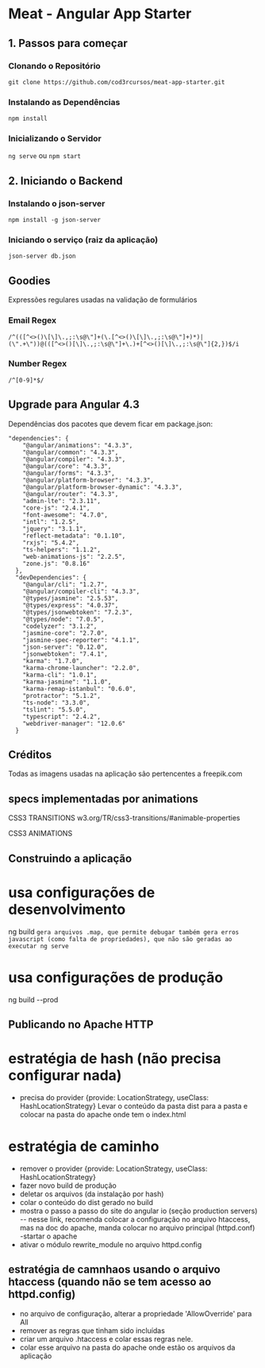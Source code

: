 # Meat - Angular App Starter

## 1. Passos para começar

### Clonando o Repositório

`git clone https://github.com/cod3rcursos/meat-app-starter.git`

### Instalando as Dependências

`npm install`

### Inicializando o Servidor

`ng serve` ou `npm start`

## 2. Iniciando o Backend

### Instalando o json-server

`npm install -g json-server`

### Iniciando o serviço (raiz da aplicação)

`json-server db.json`

## Goodies

Expressões regulares usadas na validação de formulários

### Email Regex

`/^(([^<>()\[\]\.,;:\s@\"]+(\.[^<>()\[\]\.,;:\s@\"]+)*)|(\".+\"))@(([^<>()[\]\.,;:\s@\"]+\.)+[^<>()[\]\.,;:\s@\"]{2,})$/i`

### Number Regex

`/^[0-9]*$/`

## Upgrade para Angular 4.3

Dependências dos pacotes que devem ficar em package.json:

```
"dependencies": {
    "@angular/animations": "4.3.3",
    "@angular/common": "4.3.3",
    "@angular/compiler": "4.3.3",
    "@angular/core": "4.3.3",
    "@angular/forms": "4.3.3",
    "@angular/platform-browser": "4.3.3",
    "@angular/platform-browser-dynamic": "4.3.3",
    "@angular/router": "4.3.3",
    "admin-lte": "2.3.11",
    "core-js": "2.4.1",
    "font-awesome": "4.7.0",
    "intl": "1.2.5",
    "jquery": "3.1.1",
    "reflect-metadata": "0.1.10",
    "rxjs": "5.4.2",
    "ts-helpers": "1.1.2",
    "web-animations-js": "2.2.5",
    "zone.js": "0.8.16"
  },
  "devDependencies": {
    "@angular/cli": "1.2.7",
    "@angular/compiler-cli": "4.3.3",
    "@types/jasmine": "2.5.53",
    "@types/express": "4.0.37",
    "@types/jsonwebtoken": "7.2.3",
    "@types/node": "7.0.5",
    "codelyzer": "3.1.2",
    "jasmine-core": "2.7.0",
    "jasmine-spec-reporter": "4.1.1",
    "json-server": "0.12.0",
    "jsonwebtoken": "7.4.1",
    "karma": "1.7.0",
    "karma-chrome-launcher": "2.2.0",
    "karma-cli": "1.0.1",
    "karma-jasmine": "1.1.0",
    "karma-remap-istanbul": "0.6.0",
    "protractor": "5.1.2",
    "ts-node": "3.3.0",
    "tslint": "5.5.0",
    "typescript": "2.4.2",
    "webdriver-manager": "12.0.6"
  }
```
## Créditos

Todas as imagens usadas na aplicação são pertencentes a freepik.com

## specs implementadas por animations
CSS3 TRANSITIONS
w3.org/TR/css3-transitions/#animable-properties

CSS3 ANIMATIONS

## Construindo a aplicação
# usa configurações de desenvolvimento
ng build
`gera arquivos .map, que permite debugar
 também gera erros javascript (como falta de propriedades), que não são geradas ao executar ng serve
`

# usa configurações de produção
ng build --prod

## Publicando no Apache HTTP
# estratégia de hash (não precisa configurar nada)
- precisa do provider {provide: LocationStrategy, useClass: HashLocationStrategy}
Levar o conteúdo da pasta dist para a pasta e colocar na pasta do apache onde tem o index.html

# estratégia de caminho
- remover o provider {provide: LocationStrategy, useClass: HashLocationStrategy}
- fazer novo build de produção
- deletar os arquivos (da instalação por hash)
- colar o conteúdo do dist gerado no build
- mostra o passo a passo do site do angular io (seção production servers)
-- nesse link, recomenda colocar a configuração no arquivo htaccess, mas na doc do apache, manda colocar no arquivo principal (httpd.conf)
-startar o apache
- ativar o módulo rewrite_module no arquivo httpd.config

## estratégia de camnhaos usando o arquivo htaccess (quando não se tem acesso ao httpd.config)
- no arquivo de configuração, alterar a propriedade 'AllowOverride' para All
- remover as regras que tinham sido incluídas
- criar um arquivo .htaccess e colar essas regras nele.
- colar esse arquivo na pasta do apache onde estão os arquivos da aplicação
